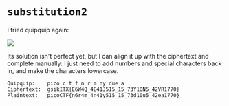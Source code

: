 # `substitution2`

I tried quipquip again:

![](https://i.imgur.com/Vz2wsY6.png)

Its solution isn't perfect yet, but I can align it up with the ciphertext and complete manually: I just need to add numbers and special characters back in, and make the characters lowercase.

```
Quipquip:    pico c t f n r m ny due a
Ciphertext:  gsikITX{E6W4Q_4E41J515_15_73Y10N5_42VR1770}
Plaintext:   picoCTF{n6r4m_4n41y515_15_73d10u5_42ea1770}
```

